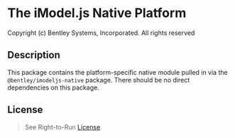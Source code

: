 # The iModel.js Native Platform

Copyright (c) Bentley Systems, Incorporated. All rights reserved

## Description

This package contains the platform-specific native module pulled in via the `@bentley/imodeljs-native` package.
There should be no direct dependencies on this package.

## License

> See Right-to-Run [License](https://github.com/imodeljs/imodeljs/blob/master/core/backend/src/imodeljs-native-LICENSE.md)

